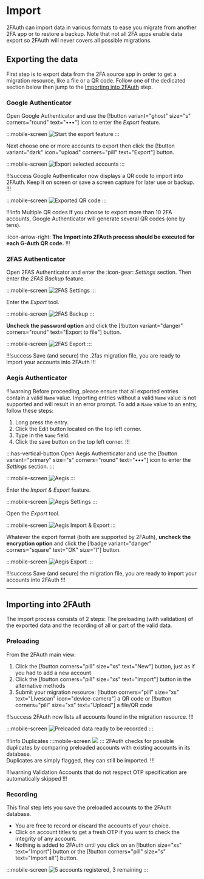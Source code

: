 # Import

2FAuth can import data in various formats to ease you migrate from another 2FA app or to restore a backup.
Note that not all 2FA apps enable data export so 2FAuth will never covers all possible migrations.

## Exporting the data

First step is to export data from the 2FA source app in order to get a migration resource, like a file or a QR code. Follow one of the dedicated section below then jump to the [Importing into 2FAuth](#importing-into-2fauth) step.

### Google Authenticator

Open Google Authenticator and use the [!button variant="ghost" size="s" corners="round" text="•••"] icon to enter the _Export_ feature.

:::mobile-screen
![Start the export feature](/static/import/gauth_export_accounts.png)
:::

Next choose one or more accounts to export then click the [!button variant="dark" icon="upload" corners="pill" text="Export"] button.

:::mobile-screen
![Export selected accounts](/static/import/gauth_export.png)
:::

!!!success
Google Authenticator now displays a QR code to import into 2FAuth. Keep it on screen or save a screen capture for later use or backup.
!!!

:::mobile-screen
![Exported QR code](/static/import/gauth_qrcode.png)
:::

!!!info Multiple QR codes
If you choose to export more than 10 2FA accounts, Google Authenticator will generate several QR codes (one by tens).

:icon-arrow-right: __The Import into 2FAuth process should be executed for each G-Auth QR code.__
!!!

### 2FAS Authenticator

Open 2FAS Authenticator and enter the :icon-gear: _Settings_ section. Then enter the _2FAS Backup_ feature.

:::mobile-screen
![2FAS Settings](/static/import/2FAS_settings.png)
:::

Enter the _Export_ tool.

:::mobile-screen
![2FAS Backup](/static/import/2FAS_backup.png)
:::

__Uncheck the password option__ and click the [!button variant="danger" corners="round" text="Export to file"] button.

:::mobile-screen
![2FAS Export](/static/import/2FAS_export.png)
:::

!!!success
Save (and secure) the .2fas migration file, you are ready to import your accounts into 2FAuth
!!!

### Aegis Authenticator

!!!warning 
Before proceeding, please ensure that all exported entries contain a valid `Name` value. Importing entries without a valid `Name` value is not supported and will result in an error prompt. To add a `Name` value to an entry, follow these steps:

1. Long press the entry.
2. Click the Edit button located on the top left corner.
3. Type in the `Name` field.
4. Click the save button on the top left corner.
!!!

:::has-vertical-button
Open Aegis Authenticator and use the [!button variant="primary" size="s" corners="round" text="•••"] icon to enter the _Settings_ section.
:::

:::mobile-screen
![Aegis](/static/import/aegis_home.png)
:::

Enter the _Import & Export_ feature.

:::mobile-screen
![Aegis Settings](/static/import/Aegis_settings.png)
:::

Open the _Export_ tool.

:::mobile-screen
![Aegis Import & Export](/static/import/Aegis_import_export.png)
:::

Whatever the export format (both are supported by 2FAuth), __uncheck the encryption option__ and click the [!badge variant="danger" corners="square" text="OK" size="l"] button.

:::mobile-screen
![Aegis Export](/static/import/Aegis_export.png)
:::

!!!success
Save (and secure) the migration file, you are ready to import your accounts into 2FAuth
!!!

---

## Importing into 2FAuth

The import process consists of 2 steps: The preloading (with validation) of the exported data and the recording of all or part of the valid data.

### Preloading

From the 2FAuth main view:

1. Click the [!button corners="pill" size="xs" text="New"] button, just as if you had to add a new account
2. Click the [!button corners="pill" size="xs" text="Import"] button in the alternative methods
3. Submit your migration resource: [!button corners="pill" size="xs" text="Livescan" icon="device-camera"] a QR code or [!button corners="pill" size="xs" text="Upload"] a file/QR code

!!!success
2FAuth now lists all accounts found in the migration resource.
!!!

:::mobile-screen
![Preloaded data ready to be recorded](/static/import/import_preload.png)
:::

!!!info Duplicates
:::mobile-screen
![](/static/import/import_duplicates.png)
:::
2FAuth checks for possible duplicates by comparing preloaded accounts with existing accounts in its database.  
Duplicates are simply flagged, they can still be imported.
!!!

!!!warning Validation
Accounts that do not respect OTP specification are automatically skipped
!!!

### Recording

This final step lets you save the preloaded accounts to the 2FAuth database.

- You are free to record or discard the accounts of your choice.
- Click on account titles to get a fresh OTP if you want to check the integrity of any account.
- Nothing is added to 2FAuth until you click on an [!button size="xs" text="Import"] button or the [!button corners="pill" size="s" text="Import all"] button.

:::mobile-screen
![5 accounts registered, 3 remaining](/static/import/import_recorded.png)
:::
